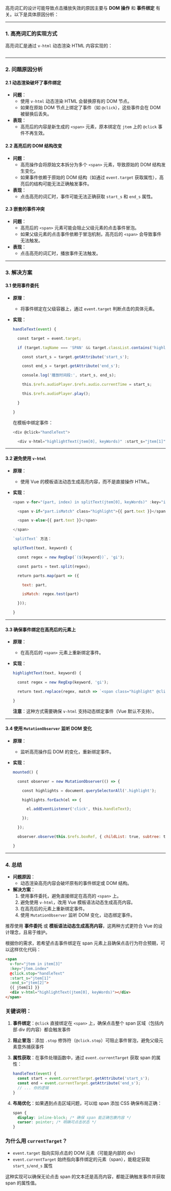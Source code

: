 高亮词汇的设计可能导致点击播放失效的原因主要与 **DOM 操作** 和 **事件绑定** 有关。以下是具体原因分析：

---

### **1. 高亮词汇的实现方式**

高亮词汇是通过 `v-html` 动态渲染 HTML 内容实现的：

```js

```



---

### **2. 问题原因分析**

#### **2.1 动态渲染破坏了事件绑定**

- **问题**：
  - 使用 `v-html` 动态渲染 HTML 会替换原有的 DOM 节点。
  - 如果在原始 DOM 节点上绑定了事件（如 `@click`），这些事件会在 DOM 被替换后丢失。
- **表现**：
  - 高亮后的内容是新生成的 `<span>` 元素，原本绑定在 `jtem` 上的 `@click` 事件不再生效。

#### **2.2 高亮后的 DOM 结构改变**

- **问题**：
  - 高亮操作会将原始文本拆分为多个 `<span>` 元素，导致原始的 DOM 结构发生变化。
  - 如果事件依赖于原始的 DOM 结构（如通过 `event.target` 获取属性），高亮后的结构可能无法正确触发事件。
- **表现**：
  - 点击高亮的词汇时，事件可能无法正确获取 `start_s` 和 `end_s` 属性。

#### **2.3 嵌套的事件冲突**

- **问题**：
  - 高亮后的 `<span>` 元素可能会阻止父级元素的点击事件冒泡。
  - 如果父级元素的点击事件依赖于冒泡机制，高亮后的 `<span>` 会导致事件无法触发。
- **表现**：
  - 点击高亮的词汇时，播放事件无法触发。

---

### **3. 解决方案**

#### **3.1 使用事件委托**

- **原理**：
  
  - 将事件绑定在父级容器上，通过 `event.target` 判断点击的具体元素。

- **实现**：
  
  ```js
  handleText(event) {
  
    const target = event.target;
  
    if (target.tagName === 'SPAN' && target.classList.contains('highlight')) {
  
      const start_s = target.getAttribute('start_s');
  
      const end_s = target.getAttribute('end_s');
  
      console.log('播放时间段:', start_s, end_s);
  
      this.$refs.audioPlayer.$refs.audio.currentTime = start_s;
  
      this.$refs.audioPlayer.play();
  
    }
  
  }
  ```
  
  
  
  在模板中绑定事件：
  
  ```js
  <div @click="handleText">
  
    <div v-html="highlightText(jtem[0], keyWords)" :start_s="jtem[1]" :end_s="jtem[2]"></div>
  ```
  
  
  
  </div>

---

#### **3.2 避免使用 `v-html`**

- **原理**：
  
  - 使用 Vue 的模板语法动态生成高亮内容，而不是直接操作 HTML。

- **实现**：
  
  ```js
  <span v-for="(part, index) in splitText(jtem[0], keyWords)" :key="index">
  
    <span v-if="part.isMatch" class="highlight">{{ part.text }}</span>
  
    <span v-else>{{ part.text }}</span>
  
  </span>
  
  `splitText` 方法：
  
  splitText(text, keyword) {
  
    const regex = new RegExp(`(${keyword})`, 'gi');
  
    const parts = text.split(regex);
  
    return parts.map(part => ({
  
      text: part,
  
      isMatch: regex.test(part)
  
    }));
  
  }
  ```
  
  

---

#### **3.3 确保事件绑定在高亮后的元素上**

- **原理**：
  
  - 在高亮后的 `<span>` 元素上重新绑定事件。

- **实现**：
  
  ```js
  highlightText(text, keyword) {
  
    const regex = new RegExp(keyword, 'gi');
  
    return text.replace(regex, match => `<span class="highlight" @click="handleText">${match}</span>`);
  
  }
  ```
  
  
  
  **注意**：这种方式需要确保 `v-html` 支持动态绑定事件（Vue 默认不支持）。

---

#### **3.4 使用 `MutationObserver` 监听 DOM 变化**

- **原理**：
  
  - 监听高亮操作后 DOM 的变化，重新绑定事件。

- **实现**：
  
  ```js
  mounted() {
  
    const observer = new MutationObserver(() => {
  
      const highlights = document.querySelectorAll('.highlight');
  
      highlights.forEach(el => {
  
        el.addEventListener('click', this.handleText);
  
      });
  
    });
  
    observer.observe(this.$refs.boxRef, { childList: true, subtree: true });
  
  }
  ```
  
  

---

### **4. 总结**

- **问题原因**：
  - 动态渲染高亮内容会破坏原有的事件绑定或 DOM 结构。
- **解决方案**：
  1. 使用事件委托，避免直接绑定在高亮的 `<span>` 上。
  2. 避免使用 `v-html`，改用 Vue 模板语法动态生成高亮内容。
  3. 在高亮后的元素上重新绑定事件。
  4. 使用 `MutationObserver` 监听 DOM 变化，动态绑定事件。

推荐使用 **事件委托** 或 **模板语法动态生成高亮内容**，这两种方式更符合 Vue 的设计理念，且易于维护。

根据你的需求，若希望点击事件绑定在 span 元素上且确保点击行为符合预期，可以这样优化代码：

```html
<span
  v-for="jtem in item[3]"
  :key="jtem.index"
  @click.stop="handleText"
  :start_s="jtem[1]"
  :end_s="jtem[2]">
  {{ jtem[1] }}
  <div v-html="highlightText(jtem[0], keyWords)"></div>
</span>
```

### 关键说明：

1. **事件绑定**：`@click` 直接绑定在 `<span>` 上，确保点击整个 span 区域（包括内部 div 的内容）都会触发事件

2. **阻止冒泡**：添加 `.stop` 修饰符（`@click.stop`）可阻止事件冒泡，避免父级元素意外捕获事件

3. **属性获取**：在事件处理函数中，通过 `event.currentTarget` 获取 span 的属性：
   
   ```javascript
   handleText(event) {
     const start = event.currentTarget.getAttribute('start_s');
     const end = event.currentTarget.getAttribute('end_s');
     // ... 你的逻辑
   }
   ```

4. **布局优化**：如果遇到点击区域问题，可以给 span 添加 CSS 确保布局正确：
   
   ```css
   span {
     display: inline-block; /* 确保 span 能正确包裹内容 */
     cursor: pointer; /* 明确可点击状态 */
   }
   ```

### 为什么用 `currentTarget`？

- `event.target` 指向实际点击的 DOM 元素（可能是内部的 div）
- `event.currentTarget` 始终指向事件绑定的元素（span），能稳定获取 `start_s/end_s` 属性

这种实现可以确保无论点击 span 的文本还是高亮内容，都能正确触发事件并获取 span 的属性值。
